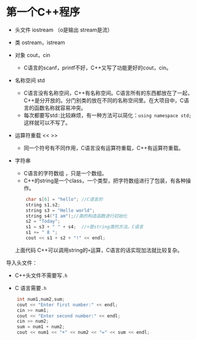 # 第一个C++程序

- 头文件 iostream  （o是输出 stream是流）

- 类 ostream，istream

- 对象 cout，cin

  -   C语言的scanf，printf不好，C++又写了功能更好的cout，cin。

- 名称空间 std

  - C语言没有名称空间，C++有名称空间。C语言所有的东西都放在了一起，C++是分开放的。分门别类的放在不同的名称空间里。在大项目中，C语言的函数名称就容易冲突。
  - 每次都要写std::比较麻烦，有一种方法可以简化：`using namespace std;`这样就可以不写了。

- 运算符重载 << >>

  - 同一个符号有不同作用，C语言没有运算符重载，C++有运算符重载。

- 字符串

  -  C语言的字符数组 ，只是一个数组。
  - C++的string是一个class，一个类型，把字符数组进行了包装，有各种操作。

  ```c++
      char s[6] = "hello"; //C语言的
      string s1,s2;
      string s3 = "Hello world";
      string s4("I am");//类的构造函数进行初始化
      s2 = "Today";
      s1 = s3 + " " + s4;  //+是string类的方法。C语言
      s1 += " 8 ";
      cout << s1 + s2 + "!" << endl;  
  ```

  上面代码 C++可以调用string的`+`运算，C语言的话实现加法就比较复杂。

导入头文件：

- C++头文件不需要写`.h`

- C 语言需要`.h`

```c++
    int num1,num2,sum;
    cout << "Enter first number:" << endl;
    cin >> num1;
    cout << "Enter second number:" << endl;
    cin >> num2;
    sum = num1 + num2;
    cout << num1 << "+" << num2 << "=" << sum << endl;
```



